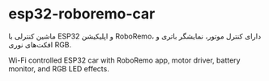 # esp32-roboremo-car
ماشین کنترلی با ESP32 و اپلیکیشن RoboRemo، دارای کنترل موتور، نمایشگر باتری و افکت‌های نوری RGB.


Wi-Fi controlled ESP32 car with RoboRemo app, motor driver, battery monitor, and RGB LED effects.


